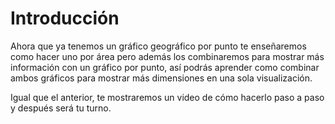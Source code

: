 ﻿# Introducción 
Ahora que ya tenemos un gráfico geográfico por punto te enseñaremos como hacer uno por área pero además los combinaremos para mostrar más información con un gráfico por punto, así 
podrás aprender como combinar ambos gráficos para mostrar más dimensiones en una sola visualización. 

Igual que el anterior, te mostraremos un video de cómo hacerlo paso a paso y después será tu turno. 